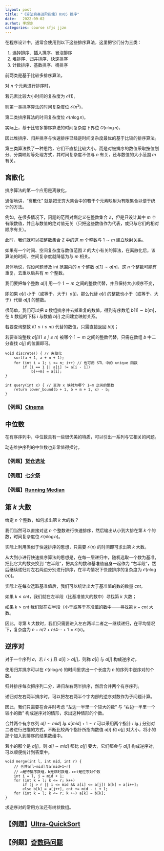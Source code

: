 ```yaml
---
layout: post
title: "《算法竞赛进阶指南》0x05 排序"
date:   2022-09-02
aurhot: 李煜东
categories: course sfjs jjzn
---
```


在程序设计中，通常会使用到以下这些排序算法，这里把它们分为三类：

1. 选择排序、插入排序、冒泡排序
2. 堆排序、归并排序、快速排序
3. 计数排序、基数排序、桶排序

前两类是基于比较多排序算法，

对 $n$ 个元素进行排序时，

若元素比较大小时间的复杂度为 $\mathcal{O}(1)$，

则第一类排序算法的时间复杂度位 $\mathcal{O}(n^2)$，

第二类排序算法的时间复杂度位 $\mathcal{O}(n \log{n})$。

实际上，基于比较多排序算法的时间复杂度下界位 $O(n \log{n})$，

因此堆排序、归并排序与快速排序已经是时间复杂度最优的基于比较的排序算法。

第三类算法换了一种思路，它们不直接比较大小，而是对被排序的数值采取按位划分、分类映射等处理方式，其时间复杂度不仅与 $n$ 有关，还与数值的大小范围 $m$ 有关。

## 离散化

排序算法的第一个应用是离散化。

通俗地讲，“离散化” 就是把无穷大集合中的若干个元素映射为有限集合以便于统计的方法。

例如，在很多情况下，问题的范围对燃定义在整数集合 $\mathbb Z$，但是只设计其中 $m$ 个有限数值，并且与数值的绝对值无关（只把这些数值作为代表，或只与它们的相对顺序有关）。

此时，我们就可以把整数集合 $\mathbb Z$ 中的这 $m$ 个整数与 $1 \sim m$ 建立映射关系。

如果有一个时间、空间复杂度与数值范围 $\mathbb Z$ 的大小有关的算法，在离散化后，该算法的时间、空间复杂度就降低为与 $m$ 相关。

具体地说，假设问题涉及 int  范围内的 $n$ 个整数 $a[1] \sim a[n]$，这 $n$ 个整数可能有重复，去重以后共有 $m$ 个整数。

我们要把每个整数 $a[i]$ 用一个 $1 \sim m$ 之间的整数代替，并且保持大小顺序不变，

即如果 $a[i]$ 小于（或等于、大于）$a[j]$，那么代替 $a[i]$ 的整数也小于（或等于、大于）代替 $a[j]$ 的整数。

很简单，我们可以把 $a$ 数组排序并去掉重复的数值，得到有序数组 $b[1] \sim b[m]$，在 $b$ 数组的下标 $i$ 与数值 $b[i]$ 之间建立映射关系。

若要查询整数 $i (1 \leq i \leq m)$ 代替的数值，只需直接返回 $b[i]$；

若要查询整数 $a[j] (1 \leq j \leq n)$ 被哪个 $1 \sim m$ 之间的整数代替，只需在数组 $b$ 中二分查找 $a[j]$ 的位置即可。

```
void discrete() { // 离散化
    sort(a + 1, a + n + 1);
    for (int i = 1; i <= n; i++) // 也可用 STL 中的 unique 函数
        if (i == 1 || a[i] != a[i - 1]) 
            b[++m] = a[i];
}

int query(int x) { // 查询 x 映射为哪个 1~m 之间的整数
    return lower_bound(b + 1, b + m + 1, x) - b;
}
```

### 【例题】<a href="https://lyccrius.github.io/solution/acwing/103" target="_blank">Cinema</a>

## 中位数

在有序序列中，中位数具有一些很优美的特质，可以引出一系列与它相关的问题。

动态维护序列的中位数也非常值得探讨。

### 【例题】<a href="https://lyccrius.github.io/solution/acwing/104" target="_blank">货仓选址</a>

### 【例题】<a href="https://lyccrius.github.io/solution/acwing/105" target="_blank">七夕祭</a>

### 【例题】<a href="https://lyccrius.github.io/solution/acwing/106" target="_blank">Running Median</a>

## 第 $k$ 大数

给定 $n$ 个整数，如何求出第 $k$ 大的数？

我们当然可以直接对这 $n$ 个整数进行快速排序，然后输出从小到大排在第 $k$ 个的数，时间复杂度位 $\mathcal{O}(n \log{n})$。

实际上利用类似于快速排序的思想，只需要 $\mathcal{O}(n)$ 的时间即可求出第 $k$ 大数。

从大到小进行快速排序算法的思想是，在每一层递归中，随机选取一个数为基准，把比它大的数交换到 “左半段”，把其余的数和基准值自身一起作为 “右半段”，然后继续递归对左右两边分别进行排序，在平均情况下快速排序的复杂度为 $\mathcal{O}(n \log(n))$。

实际上在每次选取基准值后，我们可以统计出大于基准值的数的数量 $cnt$，

如果 $k \leq cnt$，我们就在左半段（比基准值大的数中）寻找第 $k$ 大数；

如果 $k > cnt$ 我们就在右半段（小于或等于基准值的数中——寻找第 $k - cnt$ 大数。

因此，寻第 $k$ 大数时，我们只需要进入左右两半二者之一继续递归，在平均情况下，复杂度为 $n + n / 2 + n / 4 \cdots + 1 = \mathcal{O}(n)$。

## 逆序对

对于一个序列 $a$，若 $i < j$ 且 $a[i] > a[j]$，则称 $a[i]$ 与 $a[j]$ 构成逆序对。

使用归并排序可以在 $\mathcal{O}(n \log{n})$ 的时间里求出一个长度为 $n$ 的序列中逆序对的个数。

归并排序每次把序列二分，递归左右两半排序，然后合并两个有序序列。

递归对左右两半排序时，可以把左右两半个字内部的逆序对数作为子问题计算。

因此，我们只需要在合并时考虑 “左边一半里一个较大的数” 与 “右边一半里一个较小的数” 构成逆序对的情形，求出这种情形的个数。

合并两个有序序列 $a[l \sim mid]$ 与 $a[mid] + 1 \sim r$ 可以采用两个指针 $i$ 与 $j$ 分别对二者进行扫描的方式，不断比较两个指针所指向数值 $a[i]$ 和 $a[j]$ 对大小，将小的那个加入到排序的结果数组中。

若小的那个是 $a[j]$，则 $a[i \sim mid]$ 都比 $a[j]$ 要大，它们都会与 $a[j]$ 构成逆序对，可以顺便统计到答案中。

```
void merge(int l, int mid, int r) {
    // 合并a[l~mid]与a[mid+1~r]
    // a是待排序数组，b是临时数组，cnt是逆序对个数
    int i = l, j = mid + 1;
    for (int k = l; k <= r; k++)
        if (j > r || i <= mid && a[i] <= a[j]) b[k] = a[i++];
        else b[k] = a[j++], cnt += mid - i + 1;
    for (int k = l; k <= r; k ++) a[k] = b[k];
}
```

求逆序对的常用方法还有树状数组。

## 【例题】<a href="https://lyccrius.github.io/solution/acwing/107" target="_blank">Ultra-QuickSort</a>

## 【例题】<a href="https://lyccrius.github.io/solution/acwing/108" target="_blank">奇数码问题</a>